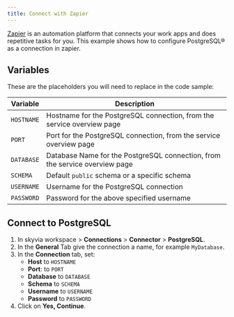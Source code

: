 ```yaml
---
title: Connect with Zapier
---
```


[Zapier](https://zapier.com/) is an automation platform that connects
your work apps and does repetitive tasks for you. This example shows how
to configure PostgreSQL® as a connection in zapier.

## Variables

These are the placeholders you will need to replace in the code sample:

 | Variable   | Description                                                                 |
 | ---------- | --------------------------------------------------------------------------- |
 | `HOSTNAME` | Hostname for the PostgreSQL connection, from the service overview page      |
 | `PORT`     | Port for the PostgreSQL connection, from the service overview page          |
 | `DATABASE` | Database Name for the PostgreSQL connection, from the service overview page |
 | `SCHEMA`   | Default `public` schema or a specific schema                                |
 | `USERNAME` | Username for the PostgreSQL connection                                      |
 | `PASSWORD` | Password for the above specified username                                   |

## Connect to PostgreSQL

1.  In skyvia workspace \> **Connections** \> **Connector** \>
    **PostgreSQL**.
2.  In the **General** Tab give the connection a name, for example
    `MyDatabase`.
3.  In the **Connection** tab, set:
    -   **Host** to `HOSTNAME`
    -   **Port**: to `PORT`
    -   **Database** to `DATABASE`
    -   **Schema** to `SCHEMA`
    -   **Username** to `USERNAME`
    -   **Password** to `PASSWORD`
4.  Click on **Yes, Continue**.
